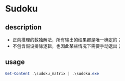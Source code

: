 # Sudoku

## description

- 正向推理的数独解法，所有输出的结果都是唯一确定的；
- 不包含假设排除逻辑，也因此某些情况下需要手动退出；

## usage

```powershell
Get-Content .\sudoku_matrix | .\sudoku.exe
```
